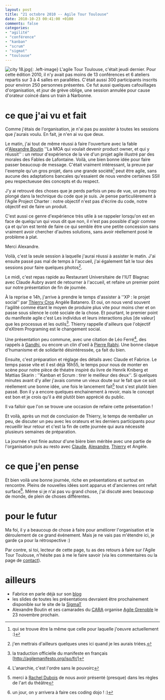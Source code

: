 ```yaml
---
layout: post
title: "21 octobre 2010 -- Agile Tour Toulouse"
date: 2010-10-23 00:41:00 +0100
comments: false
categories: 
- "agilité"
- "conférence"
- "kanban"
- "scrum"
- "sigmat"
- "toulouse"
---
```

![city 18.jpg](https://blog.crafting-labs.fr/images/logo/.city_18_s.jpg){: .left-image}
 L'agile Tour Toulouse, c'était jeudi dernier. Pour cette édition 2010, il n'y avait pas moins de 13 conférences et 6 ateliers repartis sur 3 à 4 salles en parallèles. C'était aussi 300 participants inscrits pour environ 250 personnes présentes.
Ce fut aussi quelques cafouillages d'organisation, et jour de grève oblige, une session annulée pour cause d'orateur coincé dans un train à Narbonne.


# ce que j'ai vu et fait
Comme j'étais de l'organisation, je n'ai pas pu assister à toutes les sessions que j'aurais voulu. En fait, je n'en ai vu que deux.

Le matin, j'ai tout de même réussi à faire l'ouverture avec la fable d'[Alexandre Boutin](http://www.agilex.fr/) ''La MOA qui voulait devenir product owner, et qui y réussit'' : un retour d'expérience de la vie d'un projet agile illustré par des morales des Fables de Lafontaine.
Voilà, une bien bonne idée pour faire passer beaucoup de message. C'était vraiment intéressant, la preuve par l'exemple qu'un gros projet, dans une grande société[^1] peut être agile, sans aucune des adaptations bancales  qu'essaient de nous vendre certaines SSII peu respectueuse des concepts et du respect.

J'y ai retrouvé des choses que je perds parfois un peu de vue, un peu trop plongé dans la technique du code que je suis. Je pense particulièrement à l'Agile Project Charter : notre objectif n'est pas d'écrire du code, notre objectif est de faire un produit.

C'est aussi ce genre d'expérience très utile à se rappeler lorsqu'on est en face de quelqu'un qui vous dit que non, il n'est pas possible d'agir comme ça  et qu'on est tenté de faire ce qui semble être une petite concession sans vraiment avoir chercher d'autres solutions, sans avoir réellement posé le problème à plat.

Merci Alexandre.

Voilà, c'est la seule session à laquelle j'aurai réussi à assister le matin. J'ai ensuite passé pas mal de temps à l'accueil, j'ai également fait le tour des sessions pour faire quelques photos[^2].

Le midi, c'est repas rapide au Restaurant Universitaire de l'IUT Blagnac avec Claude Aubry avant de retourner à l'accueil, et refaire un premier point sur notre présentation de fin de journée.

À la reprise e 14h, j'arrive à prendre le temps d'assister à ''XP : le projet social'' par [Thierry Cros](http://etreagile.thierrycros.net/home/index.php) Angèle Batanero. Et oui, on nous vend souvent l'agilité comme étant le moyen de produire plus vite pour moins cher et on passe sous silence le coté sociale de la chose. Et pourtant, le premier point du manifeste agile c'est Les individus et leurs interactions plus [de valeur] que les processus et les outils[^3]. Thierry rappelle d'ailleurs que l'objectif d'eXtrem Programing est le changement social.

Une présentation peu commune, avec une citation de Léo Ferré[^4], des rappels à [Gandhi](http://fr.wikipedia.org/wiki/Ghandi), ou encore un clin d'oeil à [Pierre Rabhi](http://www.pierrerabhi.org/blog/index.php/). Une bonne claque d'humanisme et de solidarité désintéressée, ça fait du bien.

Ensuite, c'est préparation et réglage des détails avec Claude et Fabrice. Le temps passe vite et il est déjà 16h55, le temps pour nous de monter en scène pour notre pièce de théatre inspiré du livre de Henrik Kniberg et Mattias Skarin : ''Kanban et Scrum : tirer le meilleur des deux''.
Si quelques minutes avant d'y aller j'avais comme un vieux doute sur le fait que ce soit réellement une bonne idée, une fois le lancement fait[^5] tout s'est plutôt bien passé. Bon il y a encore quelques enchainement à revoir, mais le concept est bon et je crois qu'il a été plutôt bien apprécié du public.

Il va falloir que l'on se trouve une occasion de refaire cette présentation !

Et voilà, après un mot de conclusion de Thierry, le temps de remballer un peu, de discuter un peu avec les orateurs et les derniers participants pour recueillir leur retour et c'est la fin de cette journée qui aura nécessité plusieurs semaines de préparation.

La journée s'est finie autour d'une bière bien méritée avec une partie de l'organisation puis au resto avec [Claude](http://www.aubryconseil.com), [Alexandre](http://www.agilex.fr), [Thierry](http://etreagile.thierrycros.net/home/index.php) et Angèle.

# ce que j'en pense
Et bien voilà une bonne journée, riche en présentations et surtout en rencontre. Pleins de nouvelles idées sont apparus et d'anciennes ont refait surface[^6].
Même si je n'ai pas vu grand chose, j'ai discuté avec beaucoup de monde, de plein de choses différentes.


# pour le futur
Ma foi, il y a beaucoup de chose à faire pour améliorer l'organisation et le déroulement de ce grand événement. Mais je ne vais pas m'étendre ici, je garde ça pour la rétrospective :)

Par contre, si toi, lecteur de cette page, tu as des retours à faire sur l'Agile Tour Toulouse, n'hésite pas à me le faire savoir (via les commentaires ou la page de [contact](http://antoine.vernois.net/?contact)).


# ailleurs
* Fabrice en parle déjà sur son [blog](http://www.fabrice-aimetti.fr/index.php)
* les slides de toutes les présentations devraient être prochainement disponible sur le site de la [SigmaT](http://www.sigmat.fr)
* Alexandre Boutin et ses camarades du [CARA](http://clubagile.org/) organise [Agile Grenoble](http://agile-grenoble.org/) le 23 novembre prochain.


[^1]: qui se trouve être la même que celle pour laquelle j'oeuvre actuellement :)
[^2]: j'en mettrais d'ailleurs quelques unes ici quand je les aurais triées.
[^3]: la traduction officielle du manifeste en français [http://agilemanifesto.org/iso/fr/] 
[^4]: L'anarchie, c'est l'ordre sans le pouvoirc
[^5]: merci à [Rachel Dubois](http://www.racheldubois.fr/) de nous avoir présenté (presque) dans les règles de l'art du théâtre
[^6]: un jour, on y arrivera à faire ces coding dojo ! :)

